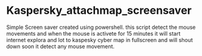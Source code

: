 # Kaspersky_attachmap_screensaver
Simple Screen saver created using powershell. this script detect the mouse movements and when the mouse is activete for 15 minutes it will start internet explora and lot to kaspesky cyber map in fullscreen and will shout down soon it detect any mouse movement. 
